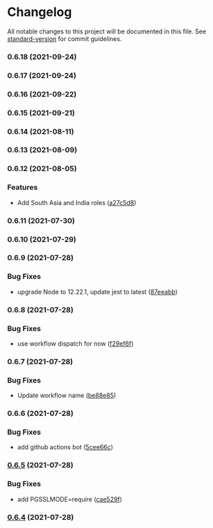 # Changelog

All notable changes to this project will be documented in this file. See [standard-version](https://github.com/conventional-changelog/standard-version) for commit guidelines.

### 0.6.18 (2021-09-24)

### 0.6.17 (2021-09-24)

### 0.6.16 (2021-09-22)

### 0.6.15 (2021-09-21)

### 0.6.14 (2021-08-11)

### 0.6.13 (2021-08-09)

### 0.6.12 (2021-08-05)


### Features

* Add South Asia and India roles ([a27c5d8](https://github.com/causztic/reol-chan/commit/a27c5d812e00fa98d697f0896b82b6a33bf6aea9))

### 0.6.11 (2021-07-30)

### 0.6.10 (2021-07-29)

### 0.6.9 (2021-07-28)


### Bug Fixes

* upgrade Node to 12.22.1, update jest to latest ([87eeabb](https://github.com/causztic/reol-chan/commit/87eeabb2755f0337f116b94fc49eb17f24960f48))

### 0.6.8 (2021-07-28)


### Bug Fixes

* use workflow dispatch for now ([f29ef6f](https://github.com/causztic/reol-chan/commit/f29ef6f703720669a2d863eb9a40193d743c0c45))

### 0.6.7 (2021-07-28)


### Bug Fixes

* Update workflow name ([be88e85](https://github.com/causztic/reol-chan/commit/be88e850916007b11a2c107481e0efa2dbb90e59))

### 0.6.6 (2021-07-28)


### Bug Fixes

* add github actions bot ([5cee66c](https://github.com/causztic/reol-chan/commit/5cee66c30819447955b039489addd16e3ce04345))

### [0.6.5](https://github.com/causztic/reol-chan/compare/v0.6.4...v0.6.5) (2021-07-28)


### Bug Fixes

* add PGSSLMODE=require ([cae529f](https://github.com/causztic/reol-chan/commit/cae529f2d8bca65c92dffa9f922d2002eac96f1f))

### [0.6.4](https://github.com/causztic/reol-chan/compare/v0.5.1...v0.6.4) (2021-07-28)
